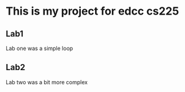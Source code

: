 
# This is my project for edcc cs225

## Lab1
Lab one was a simple loop

## Lab2
Lab two was a bit more complex

